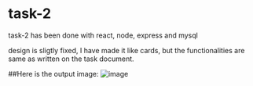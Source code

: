 # task-2

task-2 has been done with react, node, express and mysql

design is sligtly fixed, I have made it like cards, but the functionalities are same as written on the task document.

##Here is the output image:
![image](https://github.com/tanmayofficial/tasks/assets/102400737/d03c9091-0f8c-43a4-9dfa-8a0d918364ea)

